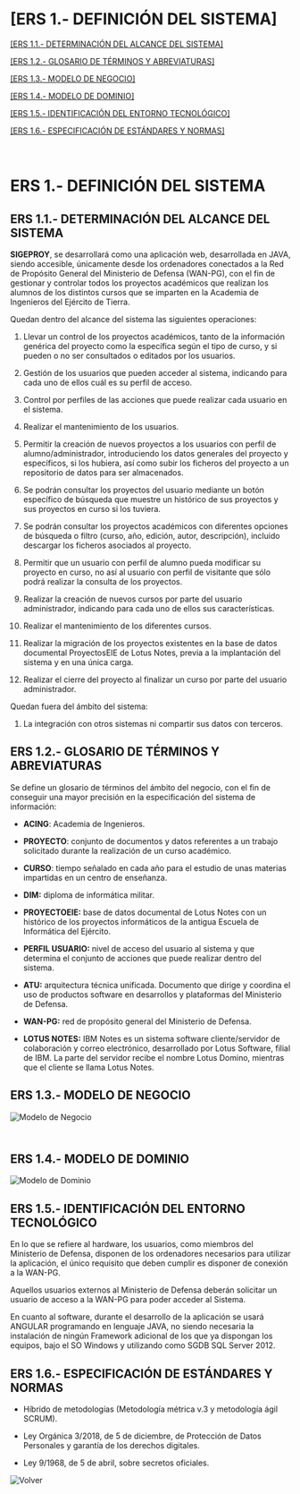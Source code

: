 # [ERS 1.- DEFINICIÓN DEL SISTEMA]

<A href="#ers11">[ERS 1.1.- DETERMINACIÓN DEL ALCANCE DEL SISTEMA]</A>

<A href="#ers12">[ERS 1.2.- GLOSARIO DE TÉRMINOS Y ABREVIATURAS]</A>

<A href="#ers13">[ERS 1.3.- MODELO DE NEGOCIO]</A>

<A href="#ers14">[ERS 1.4.- MODELO DE DOMINIO]</A>

<A href="#ers15">[ERS 1.5.- IDENTIFICACIÓN DEL ENTORNO TECNOLÓGICO]</A>

<A href="#ers16">[ERS 1.6.- ESPECIFICACIÓN DE ESTÁNDARES Y NORMAS]</A>

<br>ERS 1.- DEFINICIÓN DEL SISTEMA
==================================

<A name= “ers11”> ERS 1.1.- DETERMINACIÓN DEL ALCANCE DEL SISTEMA</A> 
-----------------------------------------------

**SIGEPROY**, se desarrollará como una aplicación web, desarrollada en JAVA,
siendo accesible, únicamente desde los ordenadores conectados a la Red de
Propósito General del Ministerio de Defensa (WAN-PG), con el fin de gestionar y
controlar todos los proyectos académicos que realizan los alumnos de los
distintos cursos que se imparten en la Academia de Ingenieros del Ejército de
Tierra.

Quedan dentro del alcance del sistema las siguientes operaciones:

1.  Llevar un control de los proyectos académicos, tanto de la información
    genérica del proyecto como la específica según el tipo de curso, y si pueden
    o no ser consultados o editados por los usuarios.

2.  Gestión de los usuarios que pueden acceder al sistema, indicando para cada
    uno de ellos cuál es su perfil de acceso.

3.  Control por perfiles de las acciones que puede realizar cada usuario en el
    sistema.

4.  Realizar el mantenimiento de los usuarios.

5.  Permitir la creación de nuevos proyectos a los usuarios con perfil de
    alumno/administrador, introduciendo los datos generales del proyecto y
    específicos, si los hubiera, así como subir los ficheros del proyecto a un
    repositorio de datos para ser almacenados.

6.  Se podrán consultar los proyectos del usuario mediante un botón específico
    de búsqueda que muestre un histórico de sus proyectos y sus proyectos en
    curso si los tuviera.

7.  Se podrán consultar los proyectos académicos con diferentes opciones de
    búsqueda o filtro (curso, año, edición, autor, descripción), incluido
    descargar los ficheros asociados al proyecto.

8.  Permitir que un usuario con perfil de alumno pueda modificar su proyecto en
    curso, no así al usuario con perfil de visitante que sólo podrá realizar la
    consulta de los proyectos.

9.  Realizar la creación de nuevos cursos por parte del usuario administrador,
    indicando para cada uno de ellos sus características.

10. Realizar el mantenimiento de los diferentes cursos.

11. Realizar la migración de los proyectos existentes en la base de datos
    documental ProyectosEIE de Lotus Notes, previa a la implantación del sistema
    y en una única carga.

12. Realizar el cierre del proyecto al finalizar un curso por parte del usuario
    administrador.

Quedan fuera del ámbito del sistema:

1.  La integración con otros sistemas ni compartir sus datos con terceros.

<A name= “ers12”>ERS 1.2.- GLOSARIO DE TÉRMINOS Y ABREVIATURAS</A>
---------------------------------------------

Se define un glosario de términos del ámbito del negocio, con el fin de
conseguir una mayor precisión en la especificación del sistema de información:

-   **ACING**: Academia de Ingenieros.

-   **PROYECTO**: conjunto de documentos y datos referentes a un trabajo
    solicitado durante la realización de un curso académico.

-   **CURSO**: tiempo señalado en cada año para el estudio de unas materias
    impartidas en un centro de enseñanza.

-   **DIM:** diploma de informática militar.

-   **PROYECTOEIE:** base de datos documental de Lotus Notes con un histórico de
    los proyectos informáticos de la antigua Escuela de Informática del
    Ejército.

-   **PERFIL USUARIO:** nivel de acceso del usuario al sistema y que determina
    el conjunto de acciones que puede realizar dentro del sistema.

-   **ATU:** arquitectura técnica unificada. Documento que dirige y coordina el
    uso de productos software en desarrollos y plataformas del Ministerio de
    Defensa.

-   **WAN-PG:** red de propósito general del Ministerio de Defensa.

-   **LOTUS NOTES:** IBM Notes es un sistema software cliente/servidor de
    colaboración y correo electrónico, desarrollado por Lotus Software, filial
    de IBM. La parte del servidor recibe el nombre Lotus Domino, mientras que el
    cliente se llama Lotus Notes.

<A name= “ers13”>ERS 1.3.- MODELO DE NEGOCIO</A>
---------------------------

![Modelo de Negocio](imagenes/MNEGOCIO.jpg)

<A name= “ers14”><br>**ERS 1.4.- MODELO DE DOMINIO**</A>
-----------------------------------

![Modelo de Dominio](imagenes/MDOMINIO.jpg)

<A name= “ers15”>ERS 1.5.- IDENTIFICACIÓN DEL ENTORNO TECNOLÓGICO</A>
------------------------------------------------

En lo que se refiere al hardware, los usuarios, como miembros del Ministerio de
Defensa, disponen de los ordenadores necesarios para utilizar la aplicación, el
único requisito que deben cumplir es disponer de conexión a la WAN-PG.

Aquellos usuarios externos al Ministerio de Defensa deberán solicitar un usuario
de acceso a la WAN-PG para poder acceder al Sistema.

En cuanto al software, durante el desarrollo de la aplicación se usará ANGULAR
programando en lenguaje JAVA, no siendo necesaria la instalación de ningún
Framework adicional de los que ya dispongan los equipos, bajo el SO Windows y
utilizando como SGDB SQL Server 2012.

<A name= “ers16”>ERS 1.6.- ESPECIFICACIÓN DE ESTÁNDARES Y NORMAS</A>
-----------------------------------------------

-   Híbrido de metodologías (Metodología métrica v.3 y metodología ágil SCRUM).

-   Ley Orgánica 3/2018, de 5 de diciembre, de Protección de Datos Personales y
    garantía de los derechos digitales.

-   Ley 9/1968, de 5 de abril, sobre secretos oficiales.

![Volver]()
